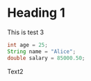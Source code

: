 # Heading 1


This is test 3

```java
int age = 25;
String name = "Alice";
double salary = 85000.50;
```

Text2